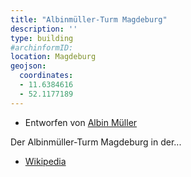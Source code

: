 ```yaml
---
title: "Albinmüller-Turm Magdeburg"
description: ''
type: building
#archinformID:
location: Magdeburg
geojson:
  coordinates:
  - 11.6384616
  - 52.1177189
---
```


* Entworfen von [Albin Müller](/tags/Albin-Müller)

Der Albinmüller-Turm Magdeburg in der...
* [Wikipedia](https://de.wikipedia.org/wiki/Albinm%C3%BCller-Turm)
